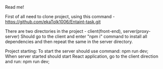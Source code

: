 Read me!

First of all need to clone project, using this command - https://github.com/ekaTolk1006/Entaint-task.git

There are two directories in the project - client(front-end), server(proxy-server)
Should go to the client and enter "npm i" command to install all dependencies and then repeat the same in the server directory.

Project starting: 
To start the server should use command: npm run dev;
When server started should start React application, go to the client direction and run: npm run dev;
